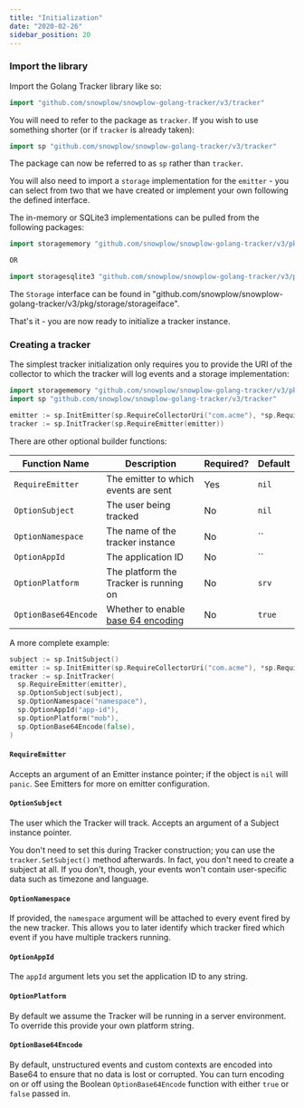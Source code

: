 ```yaml
---
title: "Initialization"
date: "2020-02-26"
sidebar_position: 20
---
```


### Import the library

Import the Golang Tracker library like so:

```go
import "github.com/snowplow/snowplow-golang-tracker/v3/tracker"
```

You will need to refer to the package as `tracker`. If you wish to use something shorter (or if `tracker` is already taken):

```go
import sp "github.com/snowplow/snowplow-golang-tracker/v3/tracker"
```

The package can now be referred to as `sp` rather than `tracker`.

You will also need to import a `storage` implementation for the `emitter` - you can select from two that we have created or implement your own following the defined interface.

The in-memory or SQLite3 implementations can be pulled from the following packages:

```go
import storagememory "github.com/snowplow/snowplow-golang-tracker/v3/pkg/storage/memory" // Maps to tracker.InitStorageMemory() in v2

OR

import storagesqlite3 "github.com/snowplow/snowplow-golang-tracker/v3/pkg/storage/sqlite3" // Maps to tracker.InitStorageSQLite3(<dbname>) in v2
```

The `Storage` interface can be found in "github.com/snowplow/snowplow-golang-tracker/v3/pkg/storage/storageiface".

That's it - you are now ready to initialize a tracker instance.

### Creating a tracker

The simplest tracker initialization only requires you to provide the URI of the collector to which the tracker will log events and a storage implementation:

```go
import storagememory "github.com/snowplow/snowplow-golang-tracker/v3/pkg/storage/memory"
import sp "github.com/snowplow/snowplow-golang-tracker/v3/tracker"

emitter := sp.InitEmitter(sp.RequireCollectorUri("com.acme"), *sp.RequireStorage(storagememory.Init()))
tracker := sp.InitTracker(sp.RequireEmitter(emitter))
```

There are other optional builder functions:

| **Function Name** | **Description** | **Required?** | **Default** |
| --- | --- | --- | --- |
| `RequireEmitter` | The emitter to which events are sent | Yes | `nil` |
| `OptionSubject` | The user being tracked | No | `nil` |
| `OptionNamespace` | The name of the tracker instance | No | \`\` |
| `OptionAppId` | The application ID | No | \`\` |
| `OptionPlatform` | The platform the Tracker is running on | No | `srv` |
| `OptionBase64Encode` | Whether to enable [base 64 encoding](https://en.wikipedia.org/wiki/Base64) | No | `true` |

A more complete example:

```go
subject := sp.InitSubject()
emitter := sp.InitEmitter(sp.RequireCollectorUri("com.acme"), *sp.RequireStorage(storagememory.Init())
tracker := sp.InitTracker(
  sp.RequireEmitter(emitter),
  sp.OptionSubject(subject),
  sp.OptionNamespace("namespace"),
  sp.OptionAppId("app-id"),
  sp.OptionPlatform("mob"),
  sp.OptionBase64Encode(false),
)
```

#### `RequireEmitter`

Accepts an argument of an Emitter instance pointer; if the object is `nil` will `panic`. See Emitters for more on emitter configuration.

#### `OptionSubject`

The user which the Tracker will track. Accepts an argument of a Subject instance pointer.

You don't need to set this during Tracker construction; you can use the `tracker.SetSubject()` method afterwards. In fact, you don't need to create a subject at all. If you don't, though, your events won't contain user-specific data such as timezone and language.

#### `OptionNamespace`

If provided, the `namespace` argument will be attached to every event fired by the new tracker. This allows you to later identify which tracker fired which event if you have multiple trackers running.

#### `OptionAppId`

The `appId` argument lets you set the application ID to any string.

#### `OptionPlatform`

By default we assume the Tracker will be running in a server environment. To override this provide your own platform string.

#### `OptionBase64Encode`

By default, unstructured events and custom contexts are encoded into Base64 to ensure that no data is lost or corrupted. You can turn encoding on or off using the Boolean `OptionBase64Encode` function with either `true` or `false` passed in.
